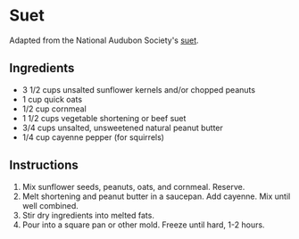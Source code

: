 # Suet

Adapted from the National Audubon Society's [suet](https://www.audubon.org/news/make-your-own-suet).

## Ingredients

- 3 1/2 cups unsalted sunflower kernels and/or chopped peanuts
- 1 cup quick oats
- 1/2 cup cornmeal
- 1 1/2 cups vegetable shortening or beef suet
- 3/4 cups unsalted, unsweetened natural peanut butter
- 1/4 cup cayenne pepper (for squirrels)

## Instructions

1. Mix sunflower seeds, peanuts, oats, and cornmeal. Reserve.
2. Melt shortening and peanut butter in a saucepan. Add cayenne. Mix until well combined.
3. Stir dry ingredients into melted fats.
4. Pour into a square pan or other mold. Freeze until hard, 1-2 hours.
